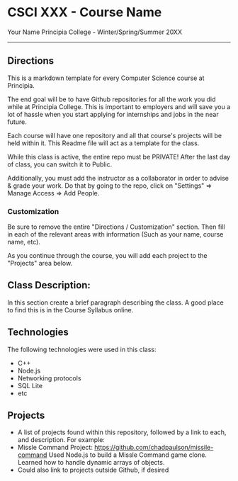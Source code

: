 # CSCI XXX - Course Name
Your Name
Principia College - Winter/Spring/Summer 20XX
___
## Directions
This is a markdown template for every Computer Science course at Principia.

The end goal will be to have Github repositories for all the work you did while at Principia College.  This is important to employers and will save you a lot of hassle when you start applying for internships and jobs in the near future.

Each course will have one repository and all that course's projects will be held within it.  This Readme file will act as a template for the class.

While this class is active, the entire repo must be PRIVATE!  After the last day of class, you can switch it to Public.

Additionally, you must add the instructor as a collaborator in order to advise & grade your work.  Do that by going to the repo, click on "Settings" => Manage Access => Add People.

### Customization
Be sure to remove the entire "Directions / Customization" section.  Then fill in each of the relevant areas with information (Such as your name, course name, etc).

As you continue through the course, you will add each project to the "Projects" area below.

## Class Description:
In this section create a brief paragraph describing the class.  A good place to find this is in the Course Syllabus online.

## Technologies
The following technologies were used in this class:
- C++
- Node.js
- Networking protocols
- SQL Lite
- etc

## Projects

- A list of projects found within this repository, followed by a link to each, and description. For example:
- Missle Command Project: https://github.com/chadpaulson/missile-command
Used Node.js to build a Missle Command game clone.  Learned how to handle dynamic arrays of objects.
- Could also link to projects outside Github, if desired